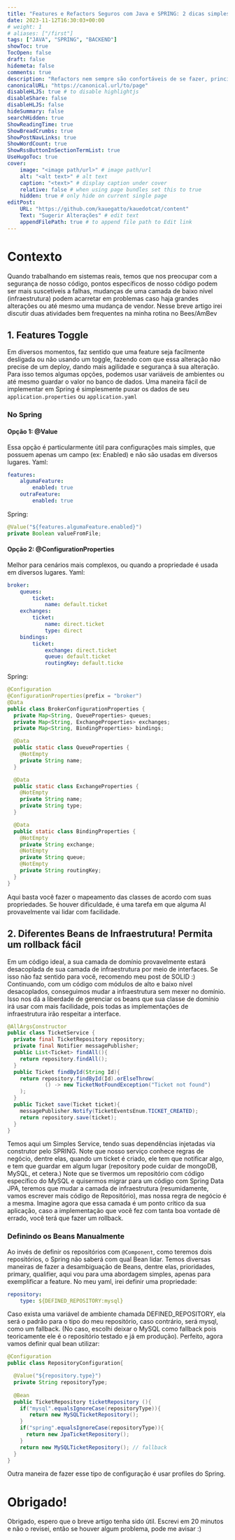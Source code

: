 ```yaml
---
title: "Features e Refactors Seguros com Java e SPRING: 2 dicas simples!"
date: 2023-11-12T16:30:03+00:00
# weight: 1
# aliases: ["/first"]
tags: ["JAVA", "SPRING", "BACKEND"]
showToc: true
TocOpen: false
draft: false
hidemeta: false
comments: true
description: "Refactors nem sempre são confortáveis de se fazer, principalmente em pontos ou sistemas críticos, ao mexer nesses pontos, é sempre bom ter um plano B"
canonicalURL: "https://canonical.url/to/page"
disableHLJS: true # to disable highlightjs
disableShare: false
disableHLJS: false
hideSummary: false
searchHidden: true
ShowReadingTime: true
ShowBreadCrumbs: true
ShowPostNavLinks: true
ShowWordCount: true
ShowRssButtonInSectionTermList: true
UseHugoToc: true
cover:
    image: "<image path/url>" # image path/url
    alt: "<alt text>" # alt text
    caption: "<text>" # display caption under cover
    relative: false # when using page bundles set this to true
    hidden: true # only hide on current single page
editPost:
    URL: "https://github.com/kauegatto/kauedotcat/content"
    Text: "Sugerir Alterações" # edit text
    appendFilePath: true # to append file path to Edit link
---
```

# Contexto
Quando trabalhando em sistemas reais, temos que nos preocupar com a segurança de nosso código, pontos específicos de nosso código podem ser mais suscetíveis a falhas, mudanças de uma camada de baixo nível (infraestrutura) podem acarretar em problemas caso haja grandes alterações ou até mesmo uma mudança de vendor. Nesse breve artigo irei discutir duas atividades bem frequentes na minha rotina no Bees/AmBev 
## 1. Features Toggle
Em diversos momentos, faz sentido que uma feature seja facilmente desligada ou não usando um toggle, fazendo com que essa alteração não precise de um deploy, dando mais agilidade e segurança à sua alteração.
Para isso temos algumas opções, podemos usar variáveis de ambientes ou até mesmo guardar o valor no banco de dados.
Uma maneira fácil de implementar em Spring é simplesmente puxar os dados de seu` application.properties` ou `application.yaml`

### No Spring
#### Opção 1: @Value
Essa opção é particularmente útil para configurações mais simples, que possuem apenas um campo (ex: Enabled) e não são usadas em diversos lugares.
Yaml:
```yaml
features:
    algumaFeature:
        enabled: true
    outraFeature:
        enabled: true
```
Spring:
```java
@Value("${features.algumaFeature.enabled}")
private Boolean valueFromFile;
```
#### Opção 2: @ConfigurationProperties
Melhor para cenários mais complexos, ou quando a propriedade é usada em diversos lugares.
Yaml:
```yaml
broker:
    queues:
        ticket:
            name: default.ticket
    exchanges:
        ticket:
            name: direct.ticket
            type: direct
    bindings:
        ticket:
            exchange: direct.ticket
            queue: default.ticket
            routingKey: default.ticke
```
Spring:
```java
@Configuration
@ConfigurationProperties(prefix = "broker")
@Data
public class BrokerConfigurationProperties {
  private Map<String, QueueProperties> queues;
  private Map<String, ExchangeProperties> exchanges;
  private Map<String, BindingProperties> bindings;

  @Data
  public static class QueueProperties {
    @NotEmpty
    private String name;
  }

  @Data
  public static class ExchangeProperties {
    @NotEmpty
    private String name;
    private String type;
  }

  @Data
  public static class BindingProperties {
    @NotEmpty
    private String exchange;
    @NotEmpty
    private String queue;
    @NotEmpty
    private String routingKey;
  }
}
```
Aqui basta você fazer o mapeamento das classes de acordo com suas propriedades. Se houver dificuldade, é uma tarefa em que alguma AI provavelmente vai lidar com facilidade.

## 2. Diferentes Beans de Infraestrutura! Permita um rollback fácil
Em um código ideal, a sua camada de domínio provavelmente estará desacoplada de sua camada de infraestrutura por meio de interfaces. Se isso não faz sentido para você, recomendo meu post de SOLID :)
Continuando, com um código com módulos de alto e baixo nível desacoplados, conseguimos mudar a infraestrutura sem mexer no domínio. Isso nos dá a liberdade de gerenciar os beans que sua classe de domínio irá usar com mais facilidade, pois todas as implementações de infraestrutura irão respeitar a interface.
```java
@AllArgsConstructor
public class TicketService {
  private final TicketRepository repository;
  private final Notifier messagePublisher;
  public List<Ticket> findAll(){
    return repository.findAll();
  }
  public Ticket findById(String Id){
    return repository.findById(Id).orElseThrow(
            () -> new TicketNotFoundException("Ticket not found")
    );
  }
  public Ticket save(Ticket ticket){
    messagePublisher.Notify(TicketEventsEnum.TICKET_CREATED);
    return repository.save(ticket);
  }
}
```
Temos aqui um Simples Service, tendo suas dependências injetadas via construtor pelo SPRING. Note que nosso serviço conhece regras de negócio, dentre elas, quando um ticket é criado, ele tem que notificar algo, e tem que guardar em algum lugar (repository pode cuidar de mongoDB, MySQL, et cetera.)
Note que se tivermos um repositório com código específico do MySQL e quisermos migrar para um código com Spring Data JPA, teremos que mudar a camada de infraestrutura (resumidamente, vamos escrever mais código de Repositório), mas nossa regra de negócio é a mesma.
Imagine agora que essa camada é um ponto crítico da sua aplicação, caso a implementação que você fez com tanta boa vontade dê errado, você terá que fazer um rollback.
### Definindo os Beans Manualmente
Ao invés de definir os repositórios com `@Component`, como teremos dois repositórios, o Spring não saberá com qual Bean lidar. 
Temos diversas maneiras de fazer a desambiguação de Beans, dentre elas, prioridades, primary, qualifier, aqui vou para uma abordagem simples, apenas para exemplificar a feature.
No meu yaml, irei definir uma propriedade:
```yaml
repository:
    type: ${DEFINED_REPOSITORY:mysql}
```
Caso exista uma variável de ambiente chamada DEFINED_REPOSITORY, ela será o padrão para o tipo do meu repositório, caso contrário, será mysql, como um fallback. (No caso, escolhi deixar o MySQL como fallback pois teoricamente ele é o repositório testado e já em produção).
Perfeito, agora vamos definir qual bean utilizar:
```java
@Configuration
public class RepositoryConfiguration{

  @Value("${repository.type}")
  private String repositoryType;
 
  @Bean
  public TicketRepository ticketRepository (){
    if("mysql".equalsIgnoreCase(repositoryType)){
       return new MySQLTicketRepository();
    }
    if("spring".equalsIgnoreCase(repositoryType)){
      return new JpaTicketRepository();
    }
    return new MySQLTicketRepository(); // fallback
  }
}
```
Outra maneira de fazer esse tipo de configuração é usar profiles do Spring.

# Obrigado!
Obrigado, espero que o breve artigo tenha sido útil. Escrevi em 20 minutos e não o revisei, então se houver algum problema, pode me avisar :)